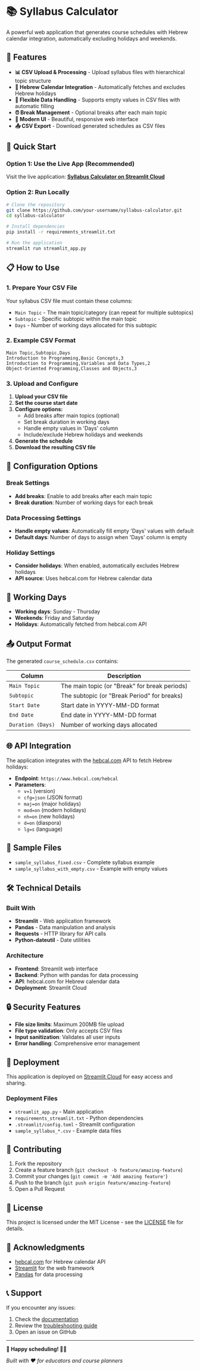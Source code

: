 # 📚 Syllabus Calculator

A powerful web application that generates course schedules with Hebrew calendar integration, automatically excluding holidays and weekends.

## 🌟 Features

- **📊 CSV Upload & Processing** - Upload syllabus files with hierarchical topic structure
- **📅 Hebrew Calendar Integration** - Automatically fetches and excludes Hebrew holidays
- **🔄 Flexible Data Handling** - Supports empty values in CSV files with automatic filling
- **⏰ Break Management** - Optional breaks after each main topic
- **🎨 Modern UI** - Beautiful, responsive web interface
- **📤 CSV Export** - Download generated schedules as CSV files

## 🚀 Quick Start

### Option 1: Use the Live App (Recommended)
Visit the live application: **[Syllabus Calculator on Streamlit Cloud](https://your-app-name.streamlit.app)**

### Option 2: Run Locally
```bash
# Clone the repository
git clone https://github.com/your-username/syllabus-calculator.git
cd syllabus-calculator

# Install dependencies
pip install -r requirements_streamlit.txt

# Run the application
streamlit run streamlit_app.py
```

## 📋 How to Use

### 1. Prepare Your CSV File
Your syllabus CSV file must contain these columns:
- `Main Topic` - The main topic/category (can repeat for multiple subtopics)
- `Subtopic` - Specific subtopic within the main topic
- `Days` - Number of working days allocated for this subtopic

### 2. Example CSV Format
```csv
Main Topic,Subtopic,Days
Introduction to Programming,Basic Concepts,3
Introduction to Programming,Variables and Data Types,2
Object-Oriented Programming,Classes and Objects,3
```

### 3. Upload and Configure
1. **Upload your CSV file**
2. **Set the course start date**
3. **Configure options:**
   - Add breaks after main topics (optional)
   - Set break duration in working days
   - Handle empty values in 'Days' column
   - Include/exclude Hebrew holidays and weekends
4. **Generate the schedule**
5. **Download the resulting CSV file**

## 🔧 Configuration Options

### Break Settings
- **Add breaks**: Enable to add breaks after each main topic
- **Break duration**: Number of working days for each break

### Data Processing Settings
- **Handle empty values**: Automatically fill empty 'Days' values with default
- **Default days**: Number of days to assign when 'Days' column is empty

### Holiday Settings
- **Consider holidays**: When enabled, automatically excludes Hebrew holidays
- **API source**: Uses hebcal.com for Hebrew calendar data

## 📅 Working Days

- **Working days**: Sunday - Thursday
- **Weekends**: Friday and Saturday
- **Holidays**: Automatically fetched from hebcal.com API

## 📤 Output Format

The generated `course_schedule.csv` contains:

| Column | Description |
|--------|-------------|
| `Main Topic` | The main topic (or "Break" for break periods) |
| `Subtopic` | The subtopic (or "Break Period" for breaks) |
| `Start Date` | Start date in YYYY-MM-DD format |
| `End Date` | End date in YYYY-MM-DD format |
| `Duration (Days)` | Number of working days allocated |

## 🌐 API Integration

The application integrates with the [hebcal.com](https://www.hebcal.com/) API to fetch Hebrew holidays:

- **Endpoint**: `https://www.hebcal.com/hebcal`
- **Parameters**: 
  - `v=1` (version)
  - `cfg=json` (JSON format)
  - `maj=on` (major holidays)
  - `mod=on` (modern holidays)
  - `nh=on` (new holidays)
  - `d=on` (diaspora)
  - `lg=s` (language)

## 📁 Sample Files

- `sample_syllabus_fixed.csv` - Complete syllabus example
- `sample_syllabus_with_empty.csv` - Example with empty values

## 🛠️ Technical Details

### Built With
- **Streamlit** - Web application framework
- **Pandas** - Data manipulation and analysis
- **Requests** - HTTP library for API calls
- **Python-dateutil** - Date utilities

### Architecture
- **Frontend**: Streamlit web interface
- **Backend**: Python with pandas for data processing
- **API**: hebcal.com for Hebrew calendar data
- **Deployment**: Streamlit Cloud

## 🔒 Security Features

- **File size limits**: Maximum 200MB file upload
- **File type validation**: Only accepts CSV files
- **Input sanitization**: Validates all user inputs
- **Error handling**: Comprehensive error management

## 🚀 Deployment

This application is deployed on [Streamlit Cloud](https://share.streamlit.io) for easy access and sharing.

### Deployment Files
- `streamlit_app.py` - Main application
- `requirements_streamlit.txt` - Python dependencies
- `.streamlit/config.toml` - Streamlit configuration
- `sample_syllabus_*.csv` - Example data files

## 🤝 Contributing

1. Fork the repository
2. Create a feature branch (`git checkout -b feature/amazing-feature`)
3. Commit your changes (`git commit -m 'Add amazing feature'`)
4. Push to the branch (`git push origin feature/amazing-feature`)
5. Open a Pull Request

## 📄 License

This project is licensed under the MIT License - see the [LICENSE](LICENSE) file for details.

## 🙏 Acknowledgments

- [hebcal.com](https://www.hebcal.com/) for Hebrew calendar API
- [Streamlit](https://streamlit.io/) for the web framework
- [Pandas](https://pandas.pydata.org/) for data processing

## 📞 Support

If you encounter any issues:
1. Check the [documentation](DEPLOYMENT_GUIDE.md)
2. Review the [troubleshooting guide](QUICK_DEPLOY.md)
3. Open an issue on GitHub

---

**🎉 Happy scheduling! 📅✨**

*Built with ❤️ for educators and course planners* 